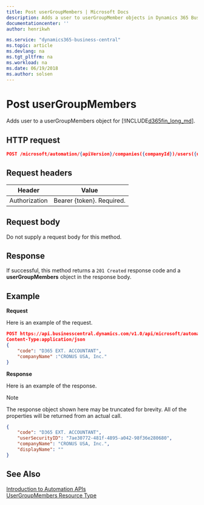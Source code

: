 ```yaml
---
title: Post userGroupMembers | Microsoft Docs
description: Adds a user to userGroupMember objects in Dynamics 365 Business Central.
documentationcenter: ''
author: henrikwh

ms.service: "dynamics365-business-central"
ms.topic: article
ms.devlang: na
ms.tgt_pltfrm: na
ms.workload: na
ms.date: 06/19/2018
ms.author: solsen
---
```


# Post userGroupMembers
Adds user to a userGroupMembers object for [!INCLUDE[d365fin_long_md](../developer/includes/d365fin_long_md.md)].

## HTTP request

```json
POST /microsoft/automation/{apiVersion}/companies({companyId})/users({userSecurityID})/userGroupMembers
```

## Request headers
|Header|Value|
|------|-----|
|Authorization  |Bearer {token}. Required. |

## Request body
Do not supply a request body for this method.

## Response
If successful, this method returns a ```201 Created``` response code and a  **userGroupMembers** object in the response body.

## Example

**Request**

Here is an example of the request.
```json
POST https://api.businesscentral.dynamics.com/v1.0/api/microsoft/automation/beta/companies({companyId})/users({userSecurityID})/userGroupMembers
Content-Type:application/json
{
    "code": "D365 EXT. ACCOUNTANT",
    "companyName" :"CRONUS USA, Inc."
}
```

**Response**

Here is an example of the response.

> [!NOTE]  
>   The response object shown here may be truncated for brevity. All of the properties will be returned from an actual call.

```json
{
    "code": "D365 EXT. ACCOUNTANT",
    "userSecurityID": "7ae30772-481f-4895-a042-98f36e280680",
    "companyName": "CRONUS USA, Inc.",
    "displayName": ""
}
```

## See Also 
[Introduction to Automation APIs](itpro-introduction-to-automation-apis.md)  
[UserGroupMembers Resource Type](dynamics-microsoft-automation-usergroupmember.md)  
